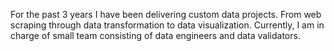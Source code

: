 For the past 3 years I have been delivering custom data projects. From web scraping through data transformation to data visualization. Currently, I am in charge of small team consisting of data engineers and data validators.

<!---
Omastto1/Omastto1 is a ✨ special ✨ repository because its `README.md` (this file) appears on your GitHub profile.
You can click the Preview link to take a look at your changes.
--->
